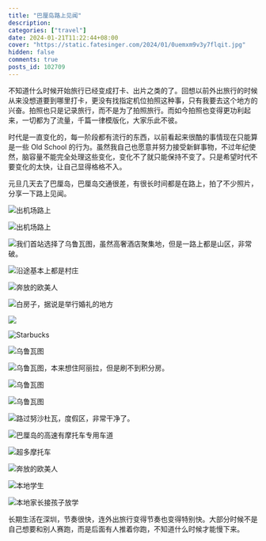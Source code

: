 ```yaml
---
title: "巴厘岛路上见闻"
description:
categories: ["travel"]
date: 2024-01-21T11:22:44+08:00
cover: "https://static.fatesinger.com/2024/01/0uemxm9v3y7flqit.jpg"
hidden: false
comments: true
posts_id: 102709
---
```


不知道什么时候开始旅行已经变成打卡、出片之类的了。回想以前外出旅行的时候从来没想道要到哪里打卡，更没有找指定机位拍照这种事，只有我要去这个地方的兴奋。拍照也只是记录旅行，而不是为了拍照旅行。而如今拍照也变得更功利起来，一切都为了流量，千篇一律模版化，大家乐此不彼。

时代是一直变化的，每一阶段都有流行的东西，以前看起来很酷的事情现在只能算是一些 Old School 的行为。虽然我自己也愿意并努力接受新鲜事物，不过年纪使然，脑容量不能完全处理这些变化，变化不了就只能保持不变了。只是希望时代不要变化的太快，让自己显得格格不入。

元旦几天去了巴厘岛，巴厘岛交通很差，有很长时间都是在路上，拍了不少照片，分享一下路上见闻。

![出机场路上](//static.fatesinger.com/2024/01/0uemxm9v3y7flqit.jpg)

![出机场路上](//static.fatesinger.com/2024/01/x9ljk04s929hhv34.jpg)

![我们首站选择了乌鲁瓦图，虽然高奢酒店聚集地，但是一路上都是山区，非常破。](//static.fatesinger.com/2024/01/5acfjggrzx63rcto.jpg)

![沿途基本上都是村庄](//static.fatesinger.com/2024/01/7bbgz1pjtse27ddr.jpg)

![奔放的欧美人](//static.fatesinger.com/2024/01/w7hyi22h3zz2jxwl.jpg)

![白房子，据说是举行婚礼的地方](//static.fatesinger.com/2024/01/9ekqq0j84aw8ewqz.jpg)

![](//static.fatesinger.com/2024/01/d49wfhb2r7oe48it.jpg)

![Starbucks](//static.fatesinger.com/2024/01/lod6e81zze1y8sxg.jpg)

![乌鲁瓦图](//static.fatesinger.com/2024/01/91y9uyuylh90scxu.jpg)

![乌鲁瓦图，本来想住阿丽拉，但是刷不到积分房。](//static.fatesinger.com/2024/01/we13126ahlemaae6.jpg)

![乌鲁瓦图](//static.fatesinger.com/2024/01/wv1mqmpxjpmokfo5.jpg)

![乌鲁瓦图](//static.fatesinger.com/2024/01/clgj1gos9iatvymy.jpg)

![路过努沙杜瓦，度假区，非常干净了。](//static.fatesinger.com/2024/01/7dadyinbnc1rzriv.jpg)

![巴厘岛的高速有摩托车专用车道](//static.fatesinger.com/2024/01/ws3pm7t1u6pixjhy.jpg)

![超多摩托车](//static.fatesinger.com/2024/01/0w9rcr30vyuvgh8b.jpg)

![奔放的欧美人](//static.fatesinger.com/2024/01/fx7ndn5a6noxsa2s.jpg)

![本地学生](//static.fatesinger.com/2024/01/m3crtvfik68uclkj.jpg)

![本地家长接孩子放学](//static.fatesinger.com/2024/01/3bdiqlaautidix3d.jpg)

长期生活在深圳，节奏很快，连外出旅行变得节奏也变得特别快。大部分时候不是自己想要和别人赛跑，而是后面有人推着你跑，不知道什么时候才能慢下来。
